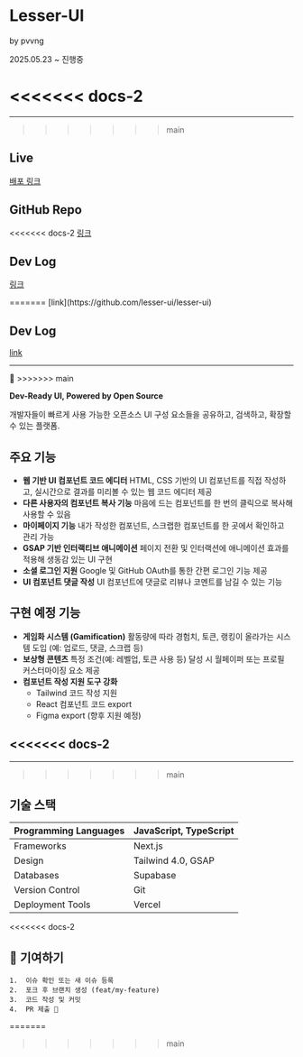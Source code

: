 # Lesser-UI

by pvvng

2025.05.23 ~ 진행중

<<<<<<< docs-2
=======
---

>>>>>>> main
## Live

[배포 링크](https://lesser-ui.vercel.app/)

## GitHub Repo

<<<<<<< docs-2
[링크](https://github.com/lesser-ui/lesser-ui)

## Dev Log

[링크](https://www.notion.so/Lesser-UI-21190e4a626680e988dec6b4ff958692?pvs=21)

<aside>
=======
[link](https://github.com/lesser-ui/lesser-ui)

## Dev Log

[link](https://www.notion.so/Lesser-UI-21190e4a626680e988dec6b4ff958692?pvs=21)

---

<aside>
💬
>>>>>>> main

**Dev-Ready UI, Powered by Open Source**

개발자들이 빠르게 사용 가능한 오픈소스 UI 구성 요소들을 공유하고, 검색하고, 확장할 수 있는 플랫폼.

</aside>

## 주요 기능

- **웹 기반 UI 컴포넌트 코드 에디터**
  HTML, CSS 기반의 UI 컴포넌트를 직접 작성하고, 실시간으로 결과를 미리볼 수 있는 웹 코드 에디터 제공
- **다른 사용자의 컴포넌트 복사 기능**
  마음에 드는 컴포넌트를 한 번의 클릭으로 복사해 사용할 수 있음
- **마이페이지 기능**
  내가 작성한 컴포넌트, 스크랩한 컴포넌트를 한 곳에서 확인하고 관리 가능
- **GSAP 기반 인터랙티브 애니메이션**
  페이지 전환 및 인터랙션에 애니메이션 효과를 적용해 생동감 있는 UI 구현
- **소셜 로그인 지원**
  Google 및 GitHub OAuth를 통한 간편 로그인 기능 제공
- **UI 컴포넌트 댓글 작성**
  UI 컴포넌트에 댓글로 리뷰나 코멘트를 남길 수 있는 기능

## 구현 예정 기능

- **게임화 시스템 (Gamification)**
  활동량에 따라 경험치, 토큰, 랭킹이 올라가는 시스템 도입
  (예: 업로드, 댓글, 스크랩 등)
- **보상형 콘텐츠**
  특정 조건(예: 레벨업, 토큰 사용 등) 달성 시 월페이퍼 또는 프로필 커스터마이징 요소 제공
- **컴포넌트 작성 지원 도구 강화**
  - Tailwind 코드 작성 지원
  - React 컴포넌트 코드 export
  - Figma export (향후 지원 예정)

<<<<<<< docs-2
=======
---

>>>>>>> main
## 기술 스택

| Programming Languages | JavaScript, TypeScript |
| --------------------- | ---------------------- |
| Frameworks            | Next.js                |
| Design                | Tailwind 4.0, GSAP     |
| Databases             | Supabase               |
| Version Control       | Git                    |
| Deployment Tools      | Vercel                 |
<<<<<<< docs-2

## 🤝 기여하기

    1.	이슈 확인 또는 새 이슈 등록
    2.	포크 후 브랜치 생성 (feat/my-feature)
    3.	코드 작성 및 커밋
    4.	PR 제출 🎉
=======
>>>>>>> main

